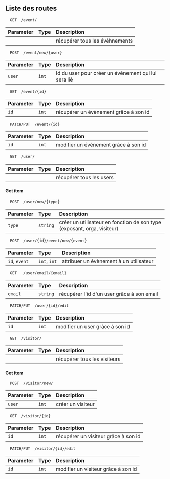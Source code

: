 
## Liste des routes

```http
  GET  /event/
```

| Parameter | Type     | Description                |
| :-------- | :------- | :------------------------- |
|           |          | récupérer tous les évèhnements |


```http
  POST  /event/new/{user}
```

| Parameter | Type     | Description                       |
| :-------- | :------- | :-------------------------------- |
| `user`      | `int`  | Id du user pour créer un évènement qui lui sera lié |

```http
  GET  /event/{id}
```

| Parameter | Type     | Description                           |
| :-------- | :------- | :--------------------------------     |
| `id`      | `int`    | récupérer un évènement grâce à son id |

```http
  PATCH/PUT  /event/{id}
```

| Parameter | Type     | Description                           |
| :-------- | :------- | :--------------------------------     |
| `id`      | `int`    | modifier un évènement grâce à son id  |


```http
  GET  /user/
```

| Parameter | Type     | Description                |
| :-------- | :------- | :------------------------- |
|           |          | récupérer tous les users |

#### Get item

```http
  POST  /user/new/{type}
```

| Parameter | Type     | Description                       |
| :-------- | :------- | :-------------------------------- |
| `type`    | `string` | créer un utilisateur en fonction de son type (exposant, orga, visiteur) |

```http
  POST  /user/{id}/event/new/{event}
```

| Parameter     | Type          | Description                           |
| :--------     | :-------      | :--------------------------------     |
| `id`, `event` | `int`, `int`  | attribuer un évènement à un utilisateur |

```http
  GET   /user/email/{email}
```

| Parameter | Type     | Description                           |
| :-------- | :------- | :--------------------------------     |
| `email`   | `string` | récupérer l'id d'un user grâce à son email  |

```http
  PATCH/PUT  /user/{id}/edit
```

| Parameter | Type     | Description                           |
| :-------- | :------- | :--------------------------------     |
| `id`      | `int`    | modifier un user grâce à son id  |

```http
  GET  /visitor/
```

| Parameter | Type     | Description                |
| :-------- | :------- | :------------------------- |
|           |          | récupérer tous les visiteurs |

#### Get item

```http
  POST  /visitor/new/
```

| Parameter | Type     | Description                       |
| :-------- | :------- | :-------------------------------- |
| `user`      | `int`  | créer un visiteur |

```http
  GET  /visitor/{id}
```

| Parameter | Type     | Description                           |
| :-------- | :------- | :--------------------------------     |
| `id`      | `int`    | récupérer un visiteur grâce à son id |

```http
  PATCH/PUT  /visitor/{id}/edit
```

| Parameter | Type     | Description                           |
| :-------- | :------- | :--------------------------------     |
| `id`      | `int`    | modifier un visiteur grâce à son id  |
